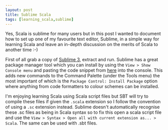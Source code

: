 ```yaml
---
layout: post
title: Sublime Scala
tags: [learning_scala,sublime]
---
```

Yes, Scala is sublime for many users but in this post I wanted to document how to set up one of my favourite text editor, Sublime, in a simple way for learning Scala and leave an in-depth discussion on the merits of Scala to another time :-)

First of all grab a copy of [Sublime 3](http://www.sublimetext.com/3), extract and run. Sublime has a great package manager tool which you can install by using the `View > Show Console menu` and pasting the code snippet from [here](https://packagecontrol.io/installation) into the console. This adds new commands to the Command Palette (under the Tools menu) the most important of which is the `Package Control: Install Package` option where anything from code formatters to colour schemes can be installed.

I'm enjoying learning Scala using Scala script files but SBT will try to compile these files if given the `.scala` extension so I follow the convention of using a `.sc` extension instead. Sublime doesn't automatically recognise these .sc files as being in Scala syntax so to fix this open a scala script file and use the `View > Syntax > Open all with current extension as... > Scala`. The same can be used with .sbt files.